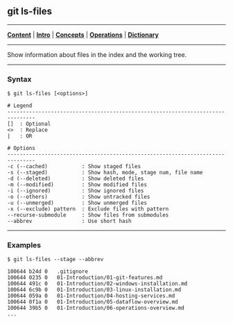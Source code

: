 ## git ls-files
________________________________________________________________________________
[**Content**](../../README.md) |
[**Intro**](../../01-Introduction/introduction.md) |
[**Concepts**](../../02-Concepts/concepts.md) |
[**Operations**](../../03-Operations/operations.md) |
[**Dictionary**](../../04-Appendix/dictionary.md)
________________________________________________________________________________

Show information about files in the index and the working tree.

-------------------------------------------------------------------------------
### Syntax
```
$ git ls-files [<options>]

# Legend
-------------------------------------------------------------------------------
[]  : Optional
<>  : Replace
|   : OR

# Options
-------------------------------------------------------------------------------
-c (--cached)           : Show staged files
-s (--staged)           : Show hash, mode, stage num, file name
-d (--deleted)          : Show deleted files
-m (--modified)         : Show modified files
-i (--ignored)          : Show ignored files
-o (--others)           : Show untracked files
-u (--unmerged)         : Show unmerged files
-x (--exclude) pattern  : Exclude files with pattern
--recurse-submodule     : Show files from submodules
--abbrev                : Use short hash
```

-------------------------------------------------------------------------------
### Examples
```shell
$ git ls-files --stage --abbrev

100644 b24d 0   .gitignore
100644 0235 0   01-Introduction/01-git-features.md
100644 491c 0   01-Introduction/02-windows-installation.md
100644 6c9b 0   01-Introduction/03-linux-installation.md
100644 059a 0   01-Introduction/04-hosting-services.md
100644 0f1a 0   01-Introduction/05-dataflow-overview.md
100644 39b5 0   01-Introduction/06-operations-overview.md
...
```



